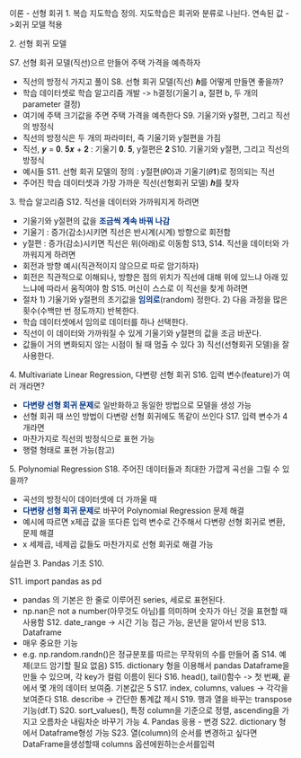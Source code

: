 이론 - 선형 회귀
1\. 복습
지도학습 정의. 지도학습은 회귀와 분류로 나뉜다. 
연속된 값 ->회귀 모델 적용

2\. 선형 회귀 모델

S7. 선형 회귀 모델(직선)으르 만들어 주택 가격을 예측하자
- 직선의 방정식 가지고 풀이
S8. 선형 회귀 모델(직선) 𝒉를 어떻게 만들면 좋을까?
- 학습 데이터셋로 학습 알고리즘 개발 -> h결정(기울기 a, 절편 b, 두 개의 parameter 결정)
- 여기에 주택 크기값을 주면 주택 가격을 예측한다
S9. 기울기와 y절편, 그리고 직선의 방정식
- 직선의 방정식은 두 개의 파라미터, 즉 기울기와 y절편을 가짐
- 직선, 𝒚 = 𝟎. 𝟓𝒙 + 𝟐 : 기울기 𝟎. 𝟓, y절편은 𝟐
S10. 기울기와 y절편, 그리고 직선의 방정식
- 예시들
S11. 선형 회귀 모델의 정의 : y절편(𝜃0)과 기울기(𝜃𝟏)로 정의되는 직선
- 주어진 학습 데이터셋과 가장 가까운 직선(선형회귀 모델) 𝒉를 찾자

3\. 학습 알고리즘
S12. 직선을 데이터와 가까워지게 하려면
- 기울기와 y절편의 값을 <font color="#003380"><strong>조금씩 계속 바꿔 나감</strong></font>
- 기울기 : 증가(감소)시키면 직선은 반시계(시계) 방향으로 회전함
- y절편 : 증가(감소)시키면 직선은 위(아래)로 이동함
S13, S14. 직선을 데이터와 가까워지게 하려면
- 회전과 방향 예시(직관적이지 않으므로 따로 암기하자)
- 회전은 직관적으로 이해되나, 방향은 점의 위치가 직선에 대해 위에 있느냐 아래 있느냐에 따라서 움직여야 함
S15. 머신이 스스로 이 직선을 찾게 하려면
- 절차
1\) 기울기와 y절편의 초기값을 <font color="#003380"><strong>임의로</strong></font>(random) 정한다.
2\) 다음 과정을 많은 횟수(수백만 번 정도까지) 반복한다.
- 학습 데이터셋에서 임의로 데이터를 하나 선택한다.
- 직선이 이 데이터와 가까워질 수 있게 기울기와 y절편의 값을 조금 바꾼다.
- 값들이 거의 변화되지 않는 시점이 될 때 멈출 수 있다
3\) 직선(선형회귀 모델)을 잘 사용한다.

4\. Multivariate Linear Regression, 다변량 선형 회귀
S16. 입력 변수(feature)가 여러 개라면?
- <font color="#003380"><strong>다변량 선형 회귀 문제</strong></font>로 일반화하고 동일한 방법으로 모델을 생성 가능
- 선형 회귀 때 쓰인 방법이 다변량 선형 회귀에도 똑같이 쓰인다
S17. 입력 변수가 4개라면
- 마찬가지로 직선의 방정식으로 표현 가능
- 행렬 형태로 표현 가능(참고)

5\. Polynomial Regression
S18. 주어진 데이터들과 최대한 가깝게 곡선을 그릴 수 있을까?
- 곡선의 방정식이 데이터셋에 더 가까울 때
- <font color="#003380"><strong>다변량 선형 회귀 문제</strong></font>로 바꾸어 Polynomial Regression 문제 해결
- 예시에 따르면 x제곱 값을 또다른 입력 변수로 간주해서 다변량 선형 회귀로 변환, 문제 해결
- x 세제곱, 네제곱 값들도 마찬가지로 선형 회귀로 해결 가능

실습편
3\. Pandas 기초
S10. 

S11. import pandas as pd
- pandas 의 기본은 한 줄로 이루어진 series, 세로로 표현된다.
- np.nan은 not a number(아무것도 아님)를 의미하며 숫자가 아닌 것을 표현할 때 사용함
S12. date_range -> 시간 기능 접근 가능, 윤년을 알아서 반응
S13. Dataframe
- 매우 중요한 기능
- e.g. np.random.randn()은 정규분포를 따르는 무작위의 수를 만들어 줌
S14. 예제(코드 암기할 필요 없음)
S15. dictionary 형을 이용해서 pandas Dataframe을 만들 수 있으며, 각 key가 컬럼 이름이 된다
S16. head(), tail()함수 -> 첫 번째, 끝에서 몇 개의 데이터 보여줌. 기본값은 5
S17. index, columns, values -> 각각을 보여준다
S18. describe -> 간단한 통계값 제시
S19. 행과 열을 바꾸는 transpose 기능(df.T)
S20. sort_values(), 특정 column을 기준으로 정렬, ascending을 가지고 오름차순 내림차순 바꾸기 가능
4\. Pandas 응용 - 변경
S22. dictionary 형에서 Dataframe형성 가능
S23. 열(column)의 순서를 변경하고 싶다면 DataFrame을생성할때 columns 옵션에원하는순서를입력